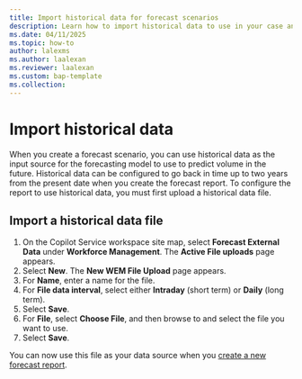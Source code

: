 ```yaml
---
title: Import historical data for forecast scenarios
description: Learn how to import historical data to use in your case and conversation forecast scenarios.
ms.date: 04/11/2025
ms.topic: how-to
author: lalexms
ms.author: laalexan
ms.reviewer: laalexan
ms.custom: bap-template
ms.collection:
---
```

# Import historical data

When you create a forecast scenario, you can use historical data as the input source for the forecasting model to use to predict volume in the future. Historical data can be configured to go back in time up to two years from the present date when you create the forecast report. To configure the report to use historical data, you must first upload a historical data file.

## Import a historical data file 

1. On the Copilot Service workspace site map, select **Forecast External Data** under **Workforce Management**. The **Active File uploads** page appears.
1. Select **New**. The **New WEM File Upload** page appears.
1. For **Name**, enter a name for the file.
1. For **File data interval**, select either **Intraday** (short term) or **Daily** (long term).
1. Select **Save**.
1. For **File**, select **Choose File**, and then browse to and select the file you want to use.
1. Select **Save**.

You can now use this file as your data source when you [create a new forecast report](wfm-forecast-scenarios.md#create-a-short-term-or-long-term-forecast-report).
